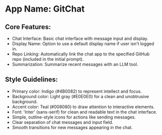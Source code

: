# **App Name**: GitChat

## Core Features:

- Chat Interface: Basic chat interface with message input and display.
- Display Name: Option to use a default display name if user isn't logged in.
- Repo Linking: Automatically link the chat app to the specified GitHub repo (included in the initial prompt).
- Summarization: Summarize recent messages with an LLM tool.

## Style Guidelines:

- Primary color: Indigo (#4B0082) to represent intellect and focus.
- Background color: Light gray (#E0E0E0) for a clean and unobtrusive background.
- Accent color: Teal (#008080) to draw attention to interactive elements.
- Font: 'Inter' (sans-serif) for clean and readable text in the chat interface.
- Simple, outline-style icons for actions like sending messages.
- Clear separation of chat messages and input field.
- Smooth transitions for new messages appearing in the chat.